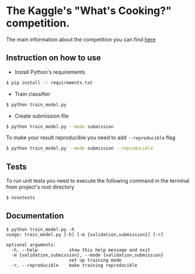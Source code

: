 # The Kaggle's "What's Cooking?" competition.

The main information about the competition you can find [here](https://www.kaggle.com/c/whats-cooking)

## Instruction on how to use

* Install Python's requirements

```bash
$ pip install -r requirements.txt
```

* Train classifier

```bash
$ python train_model.py
```

* Create submission file

```bash
$ python train_model.py --mode submission
```

To make your result reproducible you need to add ``--reproducible`` flag

```bash
$ python train_model.py --mode submission --reproducible
```

## Tests

To run unit tests you need to execute the following command in the terminal from project's root directory

```bash
$ nosetests
```

## Documentation

```
$ python train_model.py -h
usage: train_model.py [-h] [-m {validation,submission}] [-r]

optional arguments:
  -h, --help            show this help message and exit
  -m {validation,submission}, --mode {validation,submission}
                        set up training mode
  -r, --reproducible    make training reproducible
```
